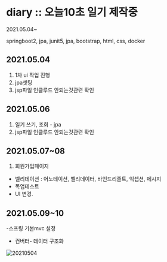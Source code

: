 # diary :: 오늘10초 일기 제작중
2021.05.04~

springboot2, jpa, junit5, jpa, bootstrap, html, css, docker

## 2021.05.04  
1. 1차 ui 작업 진행   
2. jpa셋팅  
3. jsp파일 인클루드 안되는것관련 확인  

## 2021.05.06  
1. 일기 쓰기, 조회 -  jpa 
3. jsp파일 인클루드 안되는것관련 확인  

## 2021.05.07~08  
1. 회원가입페이지 
- 벨리데이션 : 어노테이션, 벨리데이터, 바인드리졸트, 익셉션, 메시지
- 목업테스트
- UI 변경. 

## 2021.05.09~10 
-스프링 기본mvc 설정
- 컨버터- 데이터 구조화 

![20210504](https://user-images.githubusercontent.com/24291415/117562697-d9014e80-b0db-11eb-9458-3b594f05a3c0.png)
